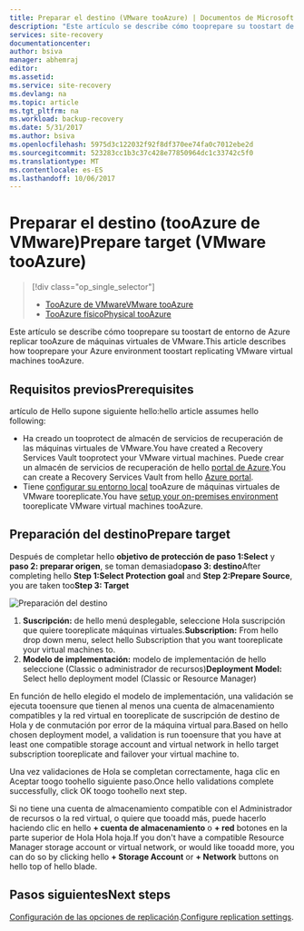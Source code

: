 ```yaml
---
title: Preparar el destino (VMware tooAzure) | Documentos de Microsoft
description: "Este artículo se describe cómo tooprepare su toostart de entorno de Azure replicar tooAzure de máquinas virtuales de VMware."
services: site-recovery
documentationcenter: 
author: bsiva
manager: abhemraj
editor: 
ms.assetid: 
ms.service: site-recovery
ms.devlang: na
ms.topic: article
ms.tgt_pltfrm: na
ms.workload: backup-recovery
ms.date: 5/31/2017
ms.author: bsiva
ms.openlocfilehash: 5975d3c122032f92f8df370ee74fa0c7012ebe2d
ms.sourcegitcommit: 523283cc1b3c37c428e77850964dc1c33742c5f0
ms.translationtype: MT
ms.contentlocale: es-ES
ms.lasthandoff: 10/06/2017
---
```

# <a name="prepare-target-vmware-tooazure"></a><span data-ttu-id="ffe1b-103">Preparar el destino (tooAzure de VMware)</span><span class="sxs-lookup"><span data-stu-id="ffe1b-103">Prepare target (VMware tooAzure)</span></span>
> [!div class="op_single_selector"]
> * [<span data-ttu-id="ffe1b-104">TooAzure de VMware</span><span class="sxs-lookup"><span data-stu-id="ffe1b-104">VMware tooAzure</span></span>](./site-recovery-prepare-target-vmware-to-azure.md)
> * [<span data-ttu-id="ffe1b-105">TooAzure físico</span><span class="sxs-lookup"><span data-stu-id="ffe1b-105">Physical tooAzure</span></span>](./site-recovery-prepare-target-physical-to-azure.md)

<span data-ttu-id="ffe1b-106">Este artículo se describe cómo tooprepare su toostart de entorno de Azure replicar tooAzure de máquinas virtuales de VMware.</span><span class="sxs-lookup"><span data-stu-id="ffe1b-106">This article describes how tooprepare your Azure environment toostart replicating VMware virtual machines tooAzure.</span></span>

## <a name="prerequisites"></a><span data-ttu-id="ffe1b-107">Requisitos previos</span><span class="sxs-lookup"><span data-stu-id="ffe1b-107">Prerequisites</span></span>

<span data-ttu-id="ffe1b-108">artículo de Hello supone siguiente hello:</span><span class="sxs-lookup"><span data-stu-id="ffe1b-108">hello article assumes hello following:</span></span>
- <span data-ttu-id="ffe1b-109">Ha creado un tooprotect de almacén de servicios de recuperación de las máquinas virtuales de VMware.</span><span class="sxs-lookup"><span data-stu-id="ffe1b-109">You have created a Recovery Services Vault tooprotect your VMware virtual machines.</span></span> <span data-ttu-id="ffe1b-110">Puede crear un almacén de servicios de recuperación de hello [portal de Azure](http://portal.azure.com "portal de Azure").</span><span class="sxs-lookup"><span data-stu-id="ffe1b-110">You can create a Recovery Services Vault from hello [Azure portal](http://portal.azure.com "Azure portal").</span></span>
- <span data-ttu-id="ffe1b-111">Tiene [configurar su entorno local](./site-recovery-set-up-vmware-to-azure.md) tooAzure de máquinas virtuales de VMware tooreplicate.</span><span class="sxs-lookup"><span data-stu-id="ffe1b-111">You have [setup your on-premises environment](./site-recovery-set-up-vmware-to-azure.md) tooreplicate VMware virtual machines tooAzure.</span></span>

## <a name="prepare-target"></a><span data-ttu-id="ffe1b-112">Preparación del destino</span><span class="sxs-lookup"><span data-stu-id="ffe1b-112">Prepare target</span></span>

<span data-ttu-id="ffe1b-113">Después de completar hello **objetivo de protección de paso 1:Select** y **paso 2: preparar origen**, se toman demasiado**paso 3: destino**</span><span class="sxs-lookup"><span data-stu-id="ffe1b-113">After completing hello **Step 1:Select Protection goal** and **Step 2:Prepare Source**, you are taken too**Step 3: Target**</span></span>

![Preparación del destino](./media/site-recovery-prepare-target-vmware-to-azure/prepare-target-vmware-to-azure.png)

1. <span data-ttu-id="ffe1b-115">**Suscripción:** de hello menú desplegable, seleccione Hola suscripción que quiere tooreplicate máquinas virtuales.</span><span class="sxs-lookup"><span data-stu-id="ffe1b-115">**Subscription:** From hello drop down menu, select hello Subscription that you want tooreplicate your virtual machines to.</span></span>
2. <span data-ttu-id="ffe1b-116">**Modelo de implementación:** modelo de implementación de hello seleccione (Classic o administrador de recursos)</span><span class="sxs-lookup"><span data-stu-id="ffe1b-116">**Deployment Model:** Select hello deployment model (Classic or Resource Manager)</span></span>

<span data-ttu-id="ffe1b-117">En función de hello elegido el modelo de implementación, una validación se ejecuta tooensure que tienen al menos una cuenta de almacenamiento compatibles y la red virtual en tooreplicate de suscripción de destino de Hola y de conmutación por error de la máquina virtual para.</span><span class="sxs-lookup"><span data-stu-id="ffe1b-117">Based on hello chosen deployment model, a validation is run tooensure that you have at least one compatible storage account and virtual network in hello target subscription tooreplicate and failover your virtual machine to.</span></span>

<span data-ttu-id="ffe1b-118">Una vez validaciones de Hola se completan correctamente, haga clic en Aceptar toogo toohello siguiente paso.</span><span class="sxs-lookup"><span data-stu-id="ffe1b-118">Once hello validations complete successfully, click OK toogo toohello next step.</span></span>

<span data-ttu-id="ffe1b-119">Si no tiene una cuenta de almacenamiento compatible con el Administrador de recursos o la red virtual, o quiere que tooadd más, puede hacerlo haciendo clic en hello **+ cuenta de almacenamiento** o **+ red** botones en la parte superior de Hola Hola hoja.</span><span class="sxs-lookup"><span data-stu-id="ffe1b-119">If you don't have a compatible Resource Manager storage account or virtual network, or would like tooadd more, you can do so by clicking hello **+ Storage Account** or **+ Network** buttons on hello top of hello blade.</span></span>

## <a name="next-steps"></a><span data-ttu-id="ffe1b-120">Pasos siguientes</span><span class="sxs-lookup"><span data-stu-id="ffe1b-120">Next steps</span></span>
<span data-ttu-id="ffe1b-121">[Configuración de las opciones de replicación](./site-recovery-setup-replication-settings-vmware.md).</span><span class="sxs-lookup"><span data-stu-id="ffe1b-121">[Configure replication settings](./site-recovery-setup-replication-settings-vmware.md).</span></span>
